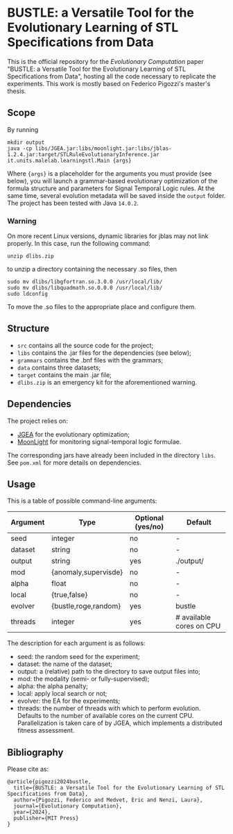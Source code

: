 # BUSTLE: a Versatile Tool for the Evolutionary Learning of STL Specifications from Data

This is the official repository for the *Evolutionary Computation* paper "BUSTLE: a Versatile Tool for the Evolutionary Learning of STL Specifications from Data", hosting all the code necessary to replicate the experiments. This work is mostly based on Federico Pigozzi's master's thesis.

## Scope
By running
```
mkdir output
java -cp libs/JGEA.jar:libs/moonlight.jar:libs/jblas-1.2.4.jar:target/STLRuleEvolutionaryInference.jar it.units.malelab.learningstl.Main {args}
```
Where `{args}` is a placeholder for the arguments you must provide (see below), you will launch a grammar-based evolutionary optimization of the formula structure and parameters for Signal Temporal Logic rules. At the same time, several evolution metadata will be saved inside the `output` folder. The project has been tested with Java `14.0.2`.

### Warning
On more recent Linux versions, dynamic libraries for jblas may not link properly. In this case, run the following command:
```
unzip dlibs.zip
```
to unzip a directory containing the necessary .so files, then
```
sudo mv dlibs/libgfortran.so.3.0.0 /usr/local/lib/
sudo mv dlibs/libquadmath.so.0.0.0 /usr/local/lib/
sudo ldconfig
```
To move the .so files to the appropriate place and configure them.

## Structure
* `src` contains all the source code for the project;
* `libs` contains the .jar files for the dependencies (see below);
* `grammars` contains the .bnf files with the grammars;
* `data` contains three datasets;
* `target` contains the main .jar file;
* `dlibs.zip` is an emergency kit for the aforementioned warning.

## Dependencies
The project relies on:
* [JGEA](https://github.com/ericmedvet/jgea) for the evolutionary optimization;
* [MoonLight](https://github.com/MoonLightSuite/MoonLight) for monitoring signal-temporal logic formulae.

The corresponding jars have already been included in the directory `libs`. See `pom.xml` for more details on dependencies.

## Usage
This is a table of possible command-line arguments:

Argument       | Type                                         | Optional (yes/no) | Default
---------------|----------------------------------------------|-------------------|-------------------------
seed           | integer                                      | no                | -
dataset        | string                                       | no                | -
output         | string                                       | yes               | ./output/
mod            | {anomaly,supervisde}                         | no                | -
alpha          | float                                        | no                | -
local          | {true,false}                                 | no                | -
evolver        | {bustle,roge,random}                         | yes               | bustle
threads        | integer                                      | yes               | # available cores on CPU

The description for each argument is as follows:
* seed: the random seed for the experiment;
* dataset: the name of the dataset;
* output: a (relative) path to the directory to save output files into;
* mod: the modality (semi- or fully-supervised);
* alpha: the alpha penalty;
* local: apply local search or not;
* evolver: the EA for the experiments;
* threads: the number of threads with which to perform evolution. Defaults to the number of available cores on the current CPU. Parallelization is taken care of by JGEA, which implements a distributed fitness assessment.

## Bibliography
Please cite as:
```
@article{pigozzi2024bustle,
  title={BUSTLE: a Versatile Tool for the Evolutionary Learning of STL Specifications from Data},
  author={Pigozzi, Federico and Medvet, Eric and Nenzi, Laura},
  journal={Evolutionary Computation},
  year={2024},
  publisher={MIT Press}
}
```
